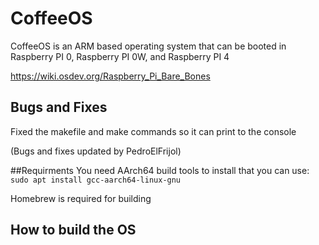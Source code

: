 # CoffeeOS

CoffeeOS is an ARM based operating system that can be booted in Raspberry PI 0, Raspberry PI 0W, and Raspberry PI 4

https://wiki.osdev.org/Raspberry_Pi_Bare_Bones

## Bugs and Fixes
Fixed the makefile and make commands so it can print to the console

(Bugs and fixes updated by PedroElFrijol)


##Requirments
You need AArch64 build tools to install that you can use: `sudo apt install gcc-aarch64-linux-gnu`

Homebrew is required for building

## How to build the OS

